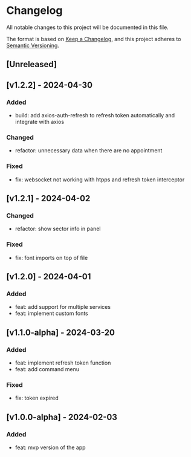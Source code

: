 # Changelog

All notable changes to this project will be documented in this file.

The format is based on [Keep a Changelog](https://keepachangelog.com/en/1.0.0/),
and this project adheres to [Semantic Versioning](https://semver.org/spec/v2.0.0.html).

## [Unreleased]

## [v1.2.2] - 2024-04-30

### Added

- build: add axios-auth-refresh to refresh token automatically and integrate with axios

### Changed

- refactor: unnecessary data when there are no appointment

### Fixed

- fix: websocket not working with htpps and refresh token interceptor

## [v1.2.1] - 2024-04-02

### Changed

- refactor: show sector info in panel

### Fixed

- fix: font imports on top of file

## [v1.2.0] - 2024-04-01

### Added

- feat: add support for multiple services
- feat: implement custom fonts

## [v1.1.0-alpha] - 2024-03-20

### Added

- feat: implement refresh token function
- feat: add command menu

### Fixed

- fix: token expired

## [v1.0.0-alpha] - 2024-02-03

### Added

- feat: mvp version of the app